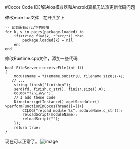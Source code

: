 #Cocos Code IDE解决ios模拟器和Android真机无法热更新代码问题

修改main.lua文件，在开头加上

```
-- 卸载所有src/下的模块
for k, v in pairs(package.loaded) do
    if(string.find(k, "^src/")) then
        package.loaded[k] = nil
    end
end
```

修改Runtime.cpp文件，添加一些代码

```
bool FileServer::receiveFile(int fd)
{
	moduleName = filename.substr(0, filename.size()-4);
   // ...
    string finish("finish\n");
    send(fd, finish.c_str(), finish.size(),0);
    CCLOG("finish\n");
    // I add these code
    Director::getInstance()->getScheduler()->performFunctionInCocosThread([=](){
        CCLOG("reload module %s", moduleName.c_str());
        reloadScript(moduleName);
        reloadScript("");
    });
    return true;
}

```
现在可以正常了。
![image](http://git.oschina.net/nov_eleven/photo/raw/master/realtime.gif)